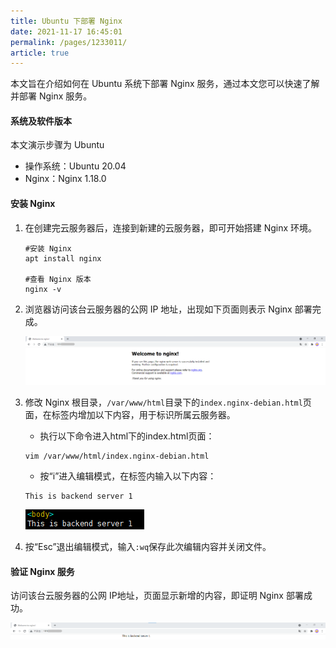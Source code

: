 ```yaml
---
title: Ubuntu 下部署 Nginx 
date: 2021-11-17 16:45:01
permalink: /pages/1233011/
article: true
---
```


本文旨在介绍如何在 Ubuntu 系统下部署 Nginx 服务，通过本文您可以快速了解并部署 Nginx 服务。

#### 系统及软件版本

本文演示步骤为 Ubuntu

+ 操作系统：Ubuntu 20.04
+ Nginx：Nginx 1.18.0

#### 安装 Nginx

1. 在创建完云服务器后，连接到新建的云服务器，即可开始搭建 Nginx 环境。

   ```
   #安装 Nginx
   apt install nginx
   
   #查看 Nginx 版本
   nginx -v
   ```

2. 浏览器访问该台云服务器的公网 IP 地址，出现如下页面则表示 Nginx 部署完成。

   ![nginx默认页面](../pic/快速入门-nginx默认页面.png)

3. 修改 Nginx 根目录，`/var/www/html`目录下的`index.nginx-debian.html`页面，在<body></body>标签内增加以下内容，用于标识所属云服务器。

   + 执行以下命令进入html下的index.html页面：

   ```
   vim /var/www/html/index.nginx-debian.html
   ```

   + 按“i”进入编辑模式，在<body></body>标签内输入以下内容：

   ```
   This is backend server 1
   ```

   ![编辑index页面](../pic/快速入门-编辑index页面.png)

4. 按“Esc”退出编辑模式，输入`:wq`保存此次编辑内容并关闭文件。

#### 验证 Nginx 服务

访问该台云服务器的公网 IP地址，页面显示新增的内容，即证明 Nginx 部署成功。

![nginx修改后页面](../pic/快速入门-nginx修改后页面.png)
